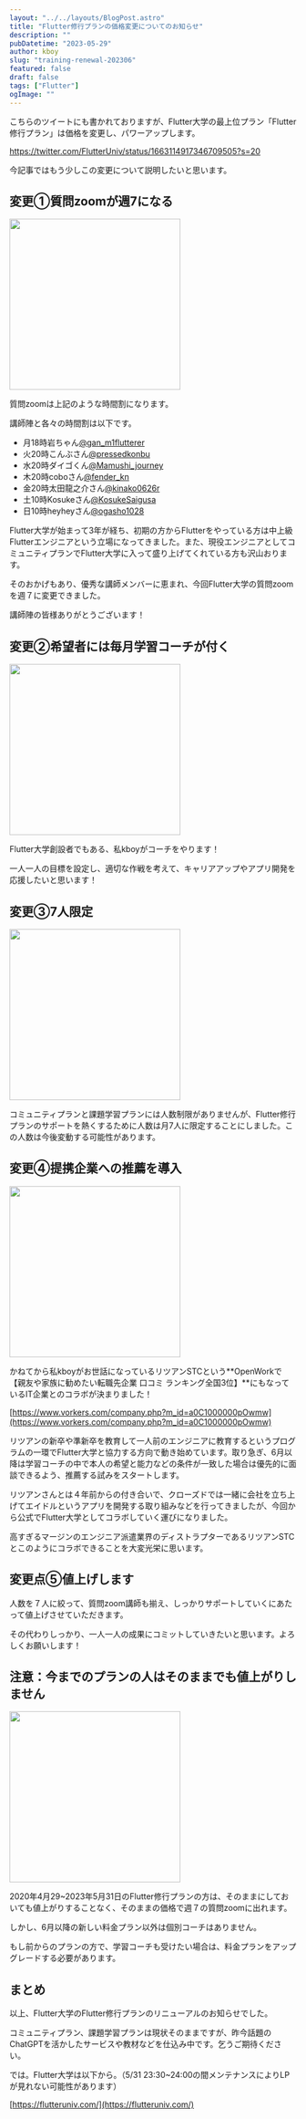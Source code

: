 ```yaml
---
layout: "../../layouts/BlogPost.astro"
title: "Flutter修行プランの価格変更についてのお知らせ"
description: ""
pubDatetime: "2023-05-29"
author: kboy
slug: "training-renewal-202306"
featured: false
draft: false
tags: ["Flutter"]
ogImage: ""
---
```


こちらのツイートにも書かれておりますが、Flutter大学の最上位プラン「Flutter修行プラン」は価格を変更し、パワーアップします。

https://twitter.com/FlutterUniv/status/1663114917346709505?s=20

今記事ではもう少しこの変更について説明したいと思います。

## 変更①質問zoomが週7になる

<img src="https://blog.flutteruniv.com/wp-content/uploads/2023/05/zoom_schedule-1024x305.png" alt="" width="300">

質問zoomは上記のような時間割になります。

講師陣と各々の時間割は以下です。

- 月18時岩ちゃん[@gan_m1flutterer](https://twitter.com/gan_m1flutterer)
- 火20時こんぶさん[@pressedkonbu](https://twitter.com/pressedkonbu)
- 水20時ダイゴくん[@Mamushi_journey](https://twitter.com/Mamushi_journey)
- 木20時coboさん[@fender_kn](https://twitter.com/fender_kn)
- 金20時太田龍之介さん[@kinako0626r](https://twitter.com/kinako0626r)
- 土10時Kosukeさん[@KosukeSaigusa](https://twitter.com/KosukeSaigusa)
- 日10時heyheyさん[@ogasho1028](https://twitter.com/ogasho1028)

Flutter大学が始まって3年が経ち、初期の方からFlutterをやっている方は中上級Flutterエンジニアという立場になってきました。また、現役エンジニアとしてコミュニティプランでFlutter大学に入って盛り上げてくれている方も沢山おります。

そのおかげもあり、優秀な講師メンバーに恵まれ、今回Flutter大学の質問zoomを週７に変更できました。

講師陣の皆様ありがとうございます！

## 変更②希望者には毎月学習コーチが付く

<img src="https://blog.flutteruniv.com/wp-content/uploads/2023/05/coach_kboy-1024x431.png" alt="" width="300">

Flutter大学創設者でもある、私kboyがコーチをやります！

一人一人の目標を設定し、適切な作戦を考えて、キャリアアップやアプリ開発を応援したいと思います！

## 変更③7人限定

<img src="https://blog.flutteruniv.com/wp-content/uploads/2023/05/凡才サムネ-1024x576.png" alt="" width="300">

コミュニティプランと課題学習プランには人数制限がありませんが、Flutter修行プランのサポートを熱くするために人数は月7人に限定することにしました。この人数は今後変動する可能性があります。

## 変更④提携企業への推薦を導入

<img src="https://blog.flutteruniv.com/wp-content/uploads/2023/05/修行プランのリニューアルのお知らせ-7-1024x576.png" alt="" width="300">

かねてから私kboyがお世話になっているリツアンSTCという**OpenWorkで【親友や家族に勧めたい転職先企業 口コミ ランキング全国3位】**にもなっているIT企業とのコラボが決まりました！

[https://www.vorkers.com/company.php?m_id=a0C1000000pOwmw](https://www.vorkers.com/company.php?m_id=a0C1000000pOwmw)

リツアンの新卒や準新卒を教育して一人前のエンジニアに教育するというプログラムの一環でFlutter大学と協力する方向で動き始めています。取り急ぎ、6月以降は学習コーチの中で本人の希望と能力などの条件が一致した場合は優先的に面談できるよう、推薦する試みをスタートします。

リツアンさんとは４年前からの付き合いで、クローズドでは一緒に会社を立ち上げてエイドルというアプリを開発する取り組みなどを行ってきましたが、今回から公式でFlutter大学としてコラボしていく運びになりました。

高すぎるマージンのエンジニア派遣業界のディストラプターであるリツアンSTCとこのようにコラボできることを大変光栄に思います。

## 変更点⑤値上げします

人数を７人に絞って、質問zoom講師も揃え、しっかりサポートしていくにあたって値上げさせていただきます。

その代わりしっかり、一人一人の成果にコミットしていきたいと思います。よろしくお願いします！

## 注意：今までのプランの人はそのままでも値上がりしません

<img src="https://blog.flutteruniv.com/wp-content/uploads/2023/05/修行プランのリニューアルのお知らせ-3-1024x576.png" alt="" width="300">

2020年4月29~2023年5月31日のFlutter修行プランの方は、そのままにしておいても値上がりすることなく、そのままの価格で週７の質問zoomに出れます。

しかし、6月以降の新しい料金プラン以外は個別コーチはありません。

もし前からのプランの方で、学習コーチも受けたい場合は、料金プランをアップグレードする必要があります。

## まとめ

以上、Flutter大学のFlutter修行プランのリニューアルのお知らせでした。

コミュニティプラン、課題学習プランは現状そのままですが、昨今話題のChatGPTを活かしたサービスや教材などを仕込み中です。乞うご期待ください。

では。Flutter大学は以下から。（5/31 23:30~24:00の間メンテナンスによりLPが見れない可能性があります）

[https://flutteruniv.com/](https://flutteruniv.com/)